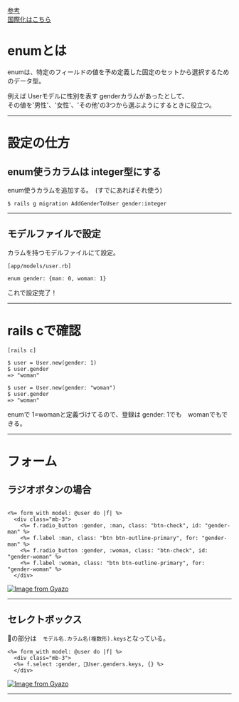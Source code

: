[参考](https://zenn.dev/gottsu/articles/66b3ebe0f9e5a6#%E3%81%AF%E3%81%98%E3%82%81%E3%81%AB)  
[国際化はこちら](https://github.com/Tarara33/TIL/blob/main/Rails/Gem/enum_help.md)   
  
# enumとは
enumは、特定のフィールドの値を予め定義した固定のセットから選択するためのデータ型。      
  
例えば Userモデルに性別を表す genderカラムがあったとして、  
その値を'男性'、'女性'、'その他'の3つから選ぶようにするときに役立つ。  
***

# 設定の仕方
## enum使うカラムは integer型にする
enum使うカラムを追加する。　(すでにあればそれ使う)
~~~
$ rails g migration AddGenderToUser gender:integer
~~~
***

## モデルファイルで設定
カラムを持つモデルファイルにて設定。
~~~
[app/models/user.rb]

enum gender: {man: 0, woman: 1}
~~~
これで設定完了！
***

# rails cで確認
~~~
[rails c]

$ user = User.new(gender: 1)
$ user.gender
=> "woman"

$ user = User.new(gender: "woman")
$ user.gender
=> "woman"
~~~
enumで 1=womanと定義づけてるので、登録は gender: 1でも　womanでもできる。
***

# フォーム
## ラジオボタンの場合
~~~

<%= form_with model: @user do |f| %>
  <div class="mb-3">
    <%= f.radio_button :gender, :man, class: "btn-check", id: "gender-man" %>
    <%= f.label :man, class: "btn btn-outline-primary", for: "gender-man" %>
    <%= f.radio_button :gender, :woman, class: "btn-check", id: "gender-woman" %>
    <%= f.label :woman, class: "btn btn-outline-primary", for: "gender-woman" %>
  </div>
~~~
[![Image from Gyazo](https://i.gyazo.com/91a5a960fbba3f1c4533585c82493cf9.png)](https://gyazo.com/91a5a960fbba3f1c4533585c82493cf9)
***

## セレクトボックス
🩵の部分は　`モデル名.カラム名(複数形).keys`となっている。
~~~
<%= form_with model: @user do |f| %>
  <div class="mb-3">
  <%= f.select :gender, 🩵User.genders.keys, {} %>
  </div>
~~~
[![Image from Gyazo](https://i.gyazo.com/2eb64b7f6d4adbeda8acade365db69d8.png)](https://gyazo.com/2eb64b7f6d4adbeda8acade365db69d8)
***


